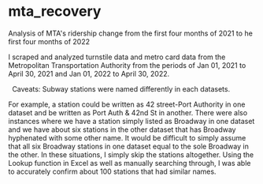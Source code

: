 # mta_recovery
Analysis of MTA's ridership change from the first four months of 2021 to he first four months of 2022

I scraped and analyzed turnstile data and metro card data from the Metropolitan Transportation Authority from the periods of Jan 01, 2021 to April 30, 2021 and Jan 01, 2022 to April 30, 2022. 

  Caveats: Subway stations were named differently in each datasets.
  
  For example, a station could be written as 42 street-Port Authority in one dataset and be written as Port Auth & 42nd St in another. There were also instances where we have a station simply listed as Broadway in one dataset and we have about six stations in the other dataset that has Broadway hyphenated with some other name. It would be difficult to simply assume that all six Broadway stations in one dataset equal to the sole Broadway in the other. In these situations, I simply skip the stations altogether. 
 Using the Lookup function in Excel as well as manually searching through, I was able to accurately confirm about 100 stations that had similar names. 
